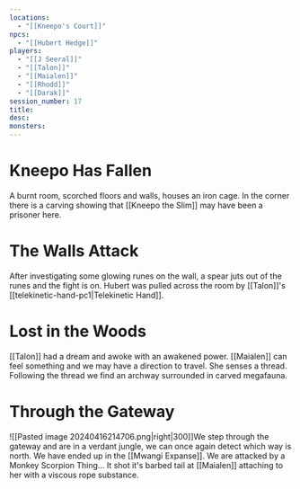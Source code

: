 ```yaml
---
locations:
  - "[[Kneepo's Court]]"
npcs:
  - "[[Hubert Hedge]]"
players:
  - "[[J Seeral]]"
  - "[[Talon]]"
  - "[[Maialen]]"
  - "[[Rhodd]]"
  - "[[Darak]]"
session_number: 17
title: 
desc: 
monsters:
---
```

# Kneepo Has Fallen
A burnt room, scorched floors and walls, houses an iron cage.  In the corner there is a carving showing that [[Kneepo the Slim]] may have been a prisoner here.

# The Walls Attack
After investigating some glowing runes on the wall, a spear juts out of the runes and the fight is on.  Hubert was pulled across the room by [[Talon]]'s [[telekinetic-hand-pc1|Telekinetic Hand]].

# Lost in the Woods
[[Talon]] had a dream and awoke with an awakened power. [[Maialen]] can feel something and we may have a direction to travel.  She senses a thread.  Following the thread we find an archway surrounded in carved megafauna.

# Through the Gateway
![[Pasted image 20240416214706.png|right|300]]We step through the gateway and are in a verdant jungle, we can once again detect which way is north.  We have ended up in the [[Mwangi Expanse]].  We are attacked by a Monkey Scorpion Thing... It shot it's barbed tail at [[Maialen]] attaching to her with a viscous rope substance.  
